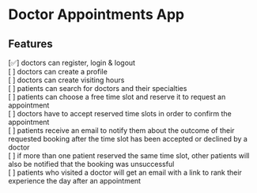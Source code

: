 # Doctor Appointments App

## Features

[✅] doctors can register, login & logout
<br/> [ ] doctors can create a profile
<br/> [ ] doctors can create visiting hours
<br/> [ ] patients can search for doctors and their specialties
<br/> [ ] patients can choose a free time slot and reserve it to request an appointment
<br/> [ ] doctors have to accept reserved time slots in order to confirm the appointment
<br/> [ ] patients receive an email to notify them about the outcome of their requested booking after the time slot has been accepted or declined by a doctor
<br/> [ ] if more than one patient reserved the same time slot, other patients will also be notified that the booking was unsuccessful
<br/> [ ] patients who visited a doctor will get an email with a link to rank their experience the day after an appointment
